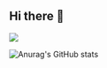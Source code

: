 ## Hi there 👋
<a href="https://www.notion.so/Archive-1a09d38cdeba804ca154e6b64527fbef" target="_blank"><img src="https://img.shields.io/badge/JiYu's Archive-F5F5EB?style=for-the-badge&logo=notion&logoColor=000000"/></a> 

<!-- 버튼 넣는 법
<a href="버튼을 눌렀을 때 이동할 링크" target="_blank"><img src="https://img.shields.io/badge/뱃지레이블-배경색?style=뱃지모양&logo=로고&logoColor=로고색상"/></a>
-->

![Anurag's GitHub stats](https://github-readme-stats.vercel.app/api?username=jiyucat&show_icons=true&theme=swift)

<!--스탯 추가하는 법
![Anurag's GitHub stats](https://github-readme-stats.vercel.app/api?username=사용자ID&show_icons=true&theme=radical)
-->
